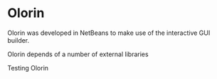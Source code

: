 Olorin
======

Olorin was developed in NetBeans to make use of the interactive GUI builder.

Olorin depends of a number of external libraries

Testing Olorin
